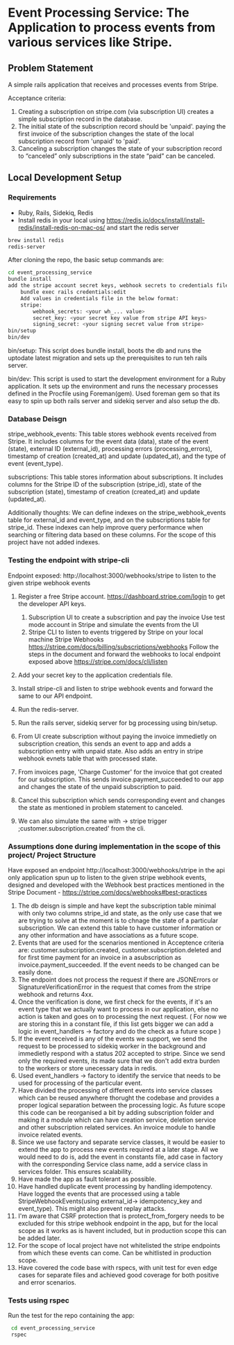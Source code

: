 # Event Processing Service: The Application to process events from various services like Stripe.

## Problem Statement

A simple rails application that receives and processes events from Stripe.

Acceptance criteria:
1. Creating a subscription on stripe.com (via subscription UI) creates a simple
subscription record in the database.
2. The initial state of the subscription record should be 'unpaid'.
paying the first invoice of the subscription changes the state of the local
subscription record from 'unpaid' to 'paid'.
3. Canceling a subscription changes the state of your subscription record to “canceled”
only subscriptions in the state “paid” can be canceled.

## Local Development Setup

### Requirements

- Ruby, Rails, Sidekiq, Redis
- Install redis in your local using https://redis.io/docs/install/install-redis/install-redis-on-mac-os/ and start the redis server

```sh
brew install redis
redis-server
```

After cloning the repo, the basic setup commands are:

```sh
cd event_processing_service
bundle install
add the stripe account secret keys, webhook secrets to credentials file using:
	bundle exec rails credentials:edit
	Add values in credentials file in the below format:
	stripe:
		webhook_secrets: <your wh_... value>
		secret_key: <your secret key value from stripe API keys>
		signing_secret: <your signing secret value from stripe>
bin/setup
bin/dev
```

bin/setup:
	This script does bundle install, boots the db and runs the uptodate latest migration and sets up the prerequisites to run teh rails server.

bin/dev:
	This script is used to start the development environment for a Ruby application. It sets up the environment and runs the necessary processes defined in the Procfile using Foreman(gem). Used foreman gem so that its easy to spin up both rails server and sidekiq server and also setup the db.

### Database Deisgn

stripe_webhook_events: 
	This table stores webhook events received from Stripe. It includes columns for the event data (data), state of the event (state), external ID (external_id), processing errors (processing_errors), timestamp of creation (created_at) and update (updated_at), and the type of event (event_type).

subscriptions: 
	This table stores information about subscriptions. It includes columns for the Stripe ID of the subscription (stripe_id), state of the subscription (state), timestamp of creation (created_at) and update (updated_at).

Additionally thoughts: We can define indexes  on the stripe_webhook_events table for external_id and event_type, and on the subscriptions table for stripe_id. These indexes can help improve query performance when searching or filtering data based on these columns. For the scope of this project have not added indexes.

### Testing the endpoint with stripe-cli

Endpoint exposed: http://localhost:3000/webhooks/stripe to listen to the given stripe webhook events

1. Register a free Stripe account. https://dashboard.stripe.com/login to get the developer API keys.
	1. Subscription UI to create a subscription and pay the invoice
		Use test mode account in Stripe and simulate the events from the UI
	2. Stripe CLI to listen to events triggered by Stripe on your local machine Stripe
		Webhooks
		https://stripe.com/docs/billing/subscriptions/webhooks 
		Follow the steps in the document and forward the webhooks to local endpoint exposed above
		https://stripe.com/docs/cli/listen

2. Add your secret key to the application credentials file.
3. Install stripe-cli and listen to stripe webhook events and forward the same to our API endpoint.
4. Run the redis-server.
5. Run the rails server, sidekiq server for bg processing using bin/setup.
6. From UI create subscription without paying the invoice immedietly on subscription creation, this sends an event to app and adds a subscription entry with unpaid state. Also adds an entry in stripe webhook evnets table that with processed state.
7. From invoices page, 'Charge Customer' for the invoice that got created for our subscription. This sends invoice.payment_succeeded to our app and changes the state of the unpaid subscription to paid.
8. Cancel this subscription which sends corresponding event and changes the state as mentioned in problem statement to canceled.
9. We can also simulate the same with -> stripe trigger ;customer.subscription.created' from the cli.


### Assumptions done during implementation in the scope of this project/ Project Structure

Have exposed an endpoint http://localhost:3000/webhooks/stripe in the api only application spun up to listen to the given stripe webhook events, designed and developed with the Webhook best practices mentioned in the Stripe Document - https://stripe.com/docs/webhooks#best-practices

1. The db deisgn is simple and have kept the subscription table minimal with only two columns stripe_id and state, as the only use case that we are trying to solve at the moment is to chnage the state of a particular subscription. We can extend this table to have customer information or any other information and have associations as a future scope.
2. Events that are used for the scenarios mentioned in Acceptence criteria are: customer.subscription.created, customer.subscription.deleted and for first time payment for an invoice in a asubscription as invoice.payment_succeeded. If the event needs to be changed can be easily done.
3. The endpoint does not process the request if there are JSONErrors or SignatureVerificationError in the request that comes from the stripe webhook and returns 4xx.
4. Once the verification is done, we first check for the events, if it's an event type that we actually want to process in our application, else no action is taken and goes on to processing the next request. ( For now we are storing this in a constant file, if this list gets bigger we can add a logic in event_handlers -> factory and do the check as a future scope )
5. If the event received is any of the events we support, we send the request to be processed to sidekiq worker in the background and immedietly respond with a status 202 accepted to stripe. Since we send only the required events, its made sure that we don't add extra burden to the workers or store unecessary data in redis.
6. Used event_handlers -> factory to identify the service that needs to be used for processing of the particular event.
7. Have divided the processing of different events into service classes which can be reused anywhere thorught the codebase and provides a proper logical separation between the processing logic. As future scope this code can be reorganised a bit by adding subscription folder and making it a module which can have creation service, deletion service and other subscription related services. An invoice module to handle invoice related events.
8. Since we use factory and separate service classes, it would be easier to extend the app to process new events required at a later stage. All we would need to do is, add the event in constants file, add case in factory with the corresponding Service class name, add a service class in services folder. This ensures scalability.
9. Have made the app as fault tolerant as possible.
10. Have handled duplicate event processing by handling idempotency. Have logged the events that are processed using a table StripeWebhookEvents(using external_id-> idempotency_key and event_type). This might also prevent replay attacks.
11. I'm aware that CSRF protection that is protect_from_forgery needs to be excluded for this stripe webhook endpoint in the app, but for the local scope as it works as is havent included, but in production scope this can be added later.
12. For the scope of local project have not whitelisted the stripe endpoints from which these events can come. Can be whitlisted in production scope.
13. Have covered the code base with rspecs, with unit test for even edge cases for separate files and achieved good coverage for both positive and error scenarios.

### Tests using rspec
Run the test for the repo containing the app:
```sh
 cd event_processing_service
 rspec
```
